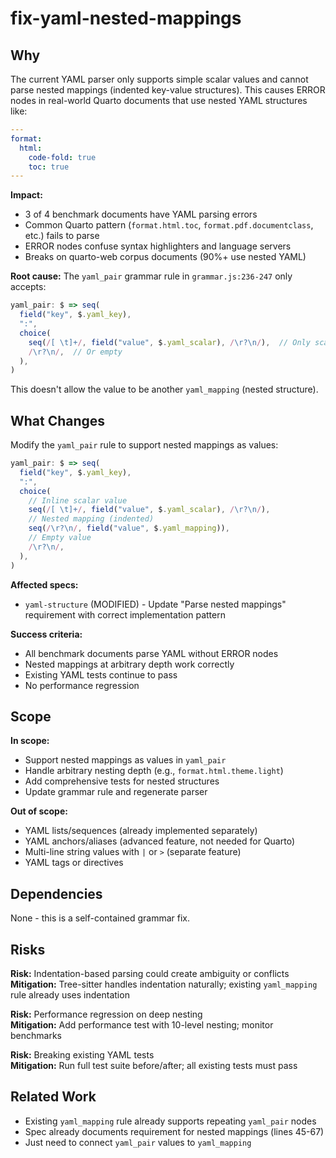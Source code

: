 # fix-yaml-nested-mappings

## Why

The current YAML parser only supports simple scalar values and cannot parse nested mappings (indented key-value structures). This causes ERROR nodes in real-world Quarto documents that use nested YAML structures like:

```yaml
---
format:
  html:
    code-fold: true
    toc: true
---
```

**Impact:**
- 3 of 4 benchmark documents have YAML parsing errors
- Common Quarto pattern (`format.html.toc`, `format.pdf.documentclass`, etc.) fails to parse
- ERROR nodes confuse syntax highlighters and language servers
- Breaks on quarto-web corpus documents (90%+ use nested YAML)

**Root cause:** The `yaml_pair` grammar rule in `grammar.js:236-247` only accepts:
```javascript
yaml_pair: $ => seq(
  field("key", $.yaml_key),
  ":",
  choice(
    seq(/[ \t]+/, field("value", $.yaml_scalar), /\r?\n/),  // Only scalar values!
    /\r?\n/,  // Or empty
  ),
)
```

This doesn't allow the value to be another `yaml_mapping` (nested structure).

## What Changes

Modify the `yaml_pair` rule to support nested mappings as values:

```javascript
yaml_pair: $ => seq(
  field("key", $.yaml_key),
  ":",
  choice(
    // Inline scalar value
    seq(/[ \t]+/, field("value", $.yaml_scalar), /\r?\n/),
    // Nested mapping (indented)
    seq(/\r?\n/, field("value", $.yaml_mapping)),
    // Empty value
    /\r?\n/,
  ),
)
```

**Affected specs:**
- `yaml-structure` (MODIFIED) - Update "Parse nested mappings" requirement with correct implementation pattern

**Success criteria:**
- All benchmark documents parse YAML without ERROR nodes
- Nested mappings at arbitrary depth work correctly
- Existing YAML tests continue to pass
- No performance regression

## Scope

**In scope:**
- Support nested mappings as values in `yaml_pair`
- Handle arbitrary nesting depth (e.g., `format.html.theme.light`)
- Add comprehensive tests for nested structures
- Update grammar rule and regenerate parser

**Out of scope:**
- YAML lists/sequences (already implemented separately)
- YAML anchors/aliases (advanced feature, not needed for Quarto)
- Multi-line string values with `|` or `>` (separate feature)
- YAML tags or directives

## Dependencies

None - this is a self-contained grammar fix.

## Risks

**Risk:** Indentation-based parsing could create ambiguity or conflicts  
**Mitigation:** Tree-sitter handles indentation naturally; existing `yaml_mapping` rule already uses indentation

**Risk:** Performance regression on deep nesting  
**Mitigation:** Add performance test with 10-level nesting; monitor benchmarks

**Risk:** Breaking existing YAML tests  
**Mitigation:** Run full test suite before/after; all existing tests must pass

## Related Work

- Existing `yaml_mapping` rule already supports repeating `yaml_pair` nodes
- Spec already documents requirement for nested mappings (lines 45-67)
- Just need to connect `yaml_pair` values to `yaml_mapping`
